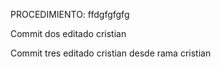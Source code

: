 PROCEDIMIENTO:
ffdgfgfgfg


Commit dos editado cristian

Commit tres editado cristian desde rama cristian
